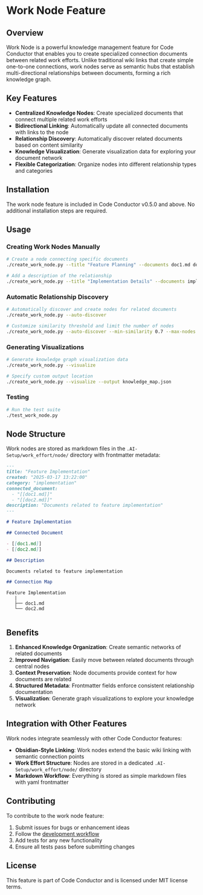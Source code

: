# Work Node Feature

## Overview

Work Node is a powerful knowledge management feature for Code Conductor that enables you to create specialized connection documents between related work efforts. Unlike traditional wiki links that create simple one-to-one connections, work nodes serve as semantic hubs that establish multi-directional relationships between documents, forming a rich knowledge graph.

## Key Features

- **Centralized Knowledge Nodes**: Create specialized documents that connect multiple related work efforts
- **Bidirectional Linking**: Automatically update all connected documents with links to the node
- **Relationship Discovery**: Automatically discover related documents based on content similarity
- **Knowledge Visualization**: Generate visualization data for exploring your document network
- **Flexible Categorization**: Organize nodes into different relationship types and categories

## Installation

The work node feature is included in Code Conductor v0.5.0 and above. No additional installation steps are required.

## Usage

### Creating Work Nodes Manually

```bash
# Create a node connecting specific documents
./create_work_node.py --title "Feature Planning" --documents doc1.md doc2.md doc3.md --category "planning"

# Add a description of the relationship
./create_work_node.py --title "Implementation Details" --documents impl1.md impl2.md --description "Technical implementation notes"
```

### Automatic Relationship Discovery

```bash
# Automatically discover and create nodes for related documents
./create_work_node.py --auto-discover

# Customize similarity threshold and limit the number of nodes
./create_work_node.py --auto-discover --min-similarity 0.7 --max-nodes 5
```

### Generating Visualizations

```bash
# Generate knowledge graph visualization data
./create_work_node.py --visualize

# Specify custom output location
./create_work_node.py --visualize --output knowledge_map.json
```

### Testing

```bash
# Run the test suite
./test_work_node.py
```

## Node Structure

Work nodes are stored as markdown files in the `.AI-Setup/work_effort/node/` directory with frontmatter metadata:

```markdown
---
title: "Feature Implementation"
created: "2025-03-17 13:22:00"
category: "implementation"
connected_document:
  - "[[doc1.md]]"
  - "[[doc2.md]]"
description: "Documents related to feature implementation"
---

# Feature Implementation

## Connected Document

- [[doc1.md]]
- [[doc2.md]]

## Description

Documents related to feature implementation

## Connection Map

```
    Feature Implementation
       |
       ├── doc1.md
       └── doc2.md
```
```

## Benefits

1. **Enhanced Knowledge Organization**: Create semantic networks of related documents
2. **Improved Navigation**: Easily move between related documents through central nodes
3. **Context Preservation**: Node documents provide context for how documents are related
4. **Structured Metadata**: Frontmatter fields enforce consistent relationship documentation
5. **Visualization**: Generate graph visualizations to explore your knowledge network

## Integration with Other Features

Work nodes integrate seamlessly with other Code Conductor features:

- **Obsidian-Style Linking**: Work nodes extend the basic wiki linking with semantic connection points
- **Work Effort Structure**: Nodes are stored in a dedicated `.AI-Setup/work_effort/node/` directory
- **Markdown Workflow**: Everything is stored as simple markdown files with yaml frontmatter

## Contributing

To contribute to the work node feature:

1. Submit issues for bugs or enhancement ideas
2. Follow the [development workflow](.AI-Setup/work_efforts/active/202503171244_work_node_creation_workflow.md)
3. Add tests for any new functionality
4. Ensure all tests pass before submitting changes

## License

This feature is part of Code Conductor and is licensed under MIT license terms.